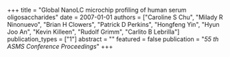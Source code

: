 +++
title = "Global NanoLC microchip profiling of human serum oligosaccharides"
date = 2007-01-01
authors = ["Caroline S Chu", "Milady R Ninonuevo", "Brian H Clowers", "Patrick D Perkins", "Hongfeng Yin", "Hyun Joo An", "Kevin Killeen", "Rudolf Grimm", "Carlito B Lebrilla"]
publication_types = ["1"]
abstract = ""
featured = false
publication = "*55 th ASMS Conference Proceedings*"
+++

